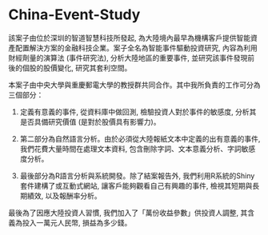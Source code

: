 # China-Event-Study
該案子由位於深圳的智道智慧科技所發起,  為大陸境內最早為機構客戶提供智能資產配置解決方案的金融科技企業。案子全名為智能事件驅動投資研究,  內容為利用財經劑量的演算法  (事件研究法),  分析大陸地區的重要事件,  並研究該事件發現前後的個股的股價變化,  研究其套利空間。

本案子由中央大學與重慶郵電大學的教授群共同合作。其中我所負責的工作可分為三個部分：

 1.  定義有意義的事件,  從資料庫中做回測,  檢驗投資人對於事件的敏感度,  分析其是否具備研究價值  (是對於股價具有影響力)。

 2.  第二部分為自然語言分析。由於必須從大陸報紙文本中定義的出有意義的事件,  我們花費大量時間在處理文本資料,  包含刪除字詞、文本意義分析、字詞敏感度分析。

 3.  最後部分為R語言分析與系統開發。除了結案報告外,  我們利用R系統的Shiny套件建構了或互動式網站,  讓客戶能夠觀看自己有興趣的事件,  檢視其短期與長期績效,  以及報酬率分析。

最後為了因應大陸投資人習慣,  我們加入了「萬份收益參數」供投資人調整,  其含義為投入一萬元人民幣,  損益為多少錢。
